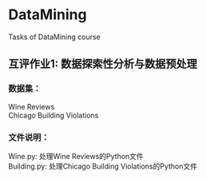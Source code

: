 # DataMining
Tasks of DataMining course
## 互评作业1: 数据探索性分析与数据预处理

### 数据集：

Wine Reviews  
Chicago Building Violations
### 文件说明：

Wine.py: 处理Wine Reviews的Python文件  
Building.py: 处理Chicago Building Violations的Python文件
